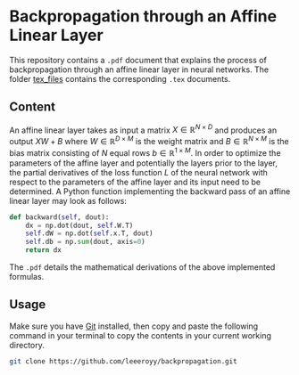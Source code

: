 # Backpropagation through an Affine Linear Layer

This repository contains a `.pdf` document that explains the process of backpropagation through an affine linear layer in neural networks. The folder [tex_files](https://github.com/leeeroyy/backpropagation/tree/main/tex_files) contains the corresponding `.tex` documents.
## Content 
An affine linear layer takes as input a matrix $X \in \mathbb{R}^{N \times D}$ and produces an output $XW + B$ where $W \in \mathbb{R}^{D \times M}$ is the weight matrix and $B \in \mathbb{R}^{N \times M}$ is the bias matrix consisting of $N$ equal rows $b \in \mathbb{R}^{1 \times M}$. In order to optimize the parameters of the affine layer and potentially the layers prior to the layer, the partial derivatives of the loss function $L$ of the neural network with respect to the parameters of the affine layer and its input need to be determined. A Python function implementing the backward pass of an affine linear layer may look as follows:
```python
def backward(self, dout):
    dx = np.dot(dout, self.W.T)
    self.dW = np.dot(self.x.T, dout) 
    self.db = np.sum(dout, axis=0)
    return dx
```
The `.pdf` details the mathematical derivations of the above implemented formulas. 

## Usage 

Make sure you have [Git](https://git-scm.com/downloads) installed, then copy and paste the following command in your terminal to copy the contents in your current working directory.

```bash
git clone https://github.com/leeeroyy/backpropagation.git
